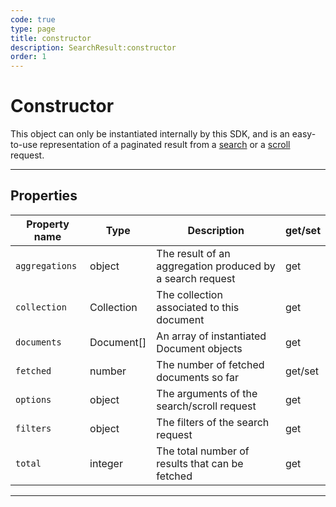 ```yaml
---
code: true
type: page
title: constructor
description: SearchResult:constructor
order: 1
---
```


# Constructor

This object can only be instantiated internally by this SDK, and is an easy-to-use representation of a paginated result from a [search](/sdk/php/3/classes/collection/search) or a [scroll](/sdk/php/3/classes/collection/scroll) request.

---

## Properties

| Property name  | Type       | Description                                               | get/set |
| -------------- | ---------- | --------------------------------------------------------- | ------- |
| `aggregations` | object     | The result of an aggregation produced by a search request | get     |
| `collection`   | Collection | The collection associated to this document           | get     |
| `documents`    | Document[] | An array of instantiated Document objects                 | get     |
| `fetched`      | number     | The number of fetched documents so far                    | get/set |
| `options`      | object     | The arguments of the search/scroll request                | get     |
| `filters`      | object     | The filters of the search request                         | get     |
| `total`        | integer    | The total number of results that can be fetched           | get     |

---
